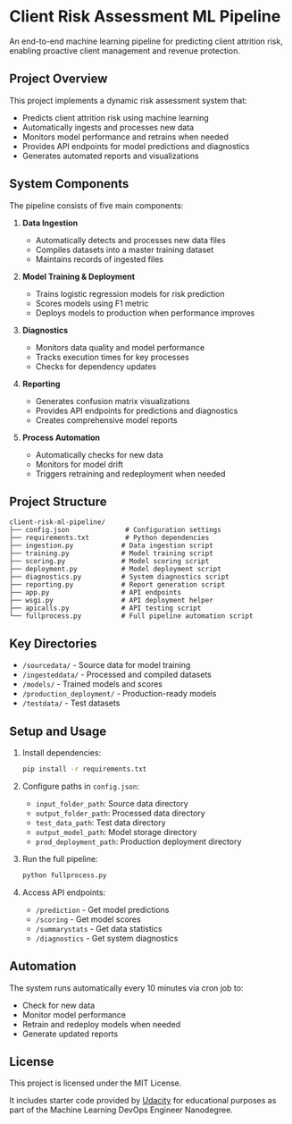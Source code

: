 # Client Risk Assessment ML Pipeline

An end-to-end machine learning pipeline for predicting client attrition risk, enabling proactive client management and revenue protection.

## Project Overview

This project implements a dynamic risk assessment system that:
- Predicts client attrition risk using machine learning
- Automatically ingests and processes new data
- Monitors model performance and retrains when needed
- Provides API endpoints for model predictions and diagnostics
- Generates automated reports and visualizations

## System Components

The pipeline consists of five main components:

1. **Data Ingestion**
   - Automatically detects and processes new data files
   - Compiles datasets into a master training dataset
   - Maintains records of ingested files

2. **Model Training & Deployment**
   - Trains logistic regression models for risk prediction
   - Scores models using F1 metric
   - Deploys models to production when performance improves

3. **Diagnostics**
   - Monitors data quality and model performance
   - Tracks execution times for key processes
   - Checks for dependency updates

4. **Reporting**
   - Generates confusion matrix visualizations
   - Provides API endpoints for predictions and diagnostics
   - Creates comprehensive model reports

5. **Process Automation**
   - Automatically checks for new data
   - Monitors for model drift
   - Triggers retraining and redeployment when needed

## Project Structure

```
client-risk-ml-pipeline/
├── config.json              # Configuration settings
├── requirements.txt         # Python dependencies
├── ingestion.py            # Data ingestion script
├── training.py             # Model training script
├── scoring.py              # Model scoring script
├── deployment.py           # Model deployment script
├── diagnostics.py          # System diagnostics script
├── reporting.py            # Report generation script
├── app.py                  # API endpoints
├── wsgi.py                 # API deployment helper
├── apicalls.py             # API testing script
└── fullprocess.py          # Full pipeline automation script
```

## Key Directories

- `/sourcedata/` - Source data for model training
- `/ingesteddata/` - Processed and compiled datasets
- `/models/` - Trained models and scores
- `/production_deployment/` - Production-ready models
- `/testdata/` - Test datasets

## Setup and Usage

1. Install dependencies:
   ```bash
   pip install -r requirements.txt
   ```

2. Configure paths in `config.json`:
   - `input_folder_path`: Source data directory
   - `output_folder_path`: Processed data directory
   - `test_data_path`: Test data directory
   - `output_model_path`: Model storage directory
   - `prod_deployment_path`: Production deployment directory

3. Run the full pipeline:
   ```bash
   python fullprocess.py
   ```

4. Access API endpoints:
   - `/prediction` - Get model predictions
   - `/scoring` - Get model scores
   - `/summarystats` - Get data statistics
   - `/diagnostics` - Get system diagnostics

## Automation

The system runs automatically every 10 minutes via cron job to:
- Check for new data
- Monitor model performance
- Retrain and redeploy models when needed
- Generate updated reports

## License

This project is licensed under the MIT License.

It includes starter code provided by [Udacity](https://www.udacity.com/) for educational purposes as part of the Machine Learning DevOps Engineer Nanodegree.
